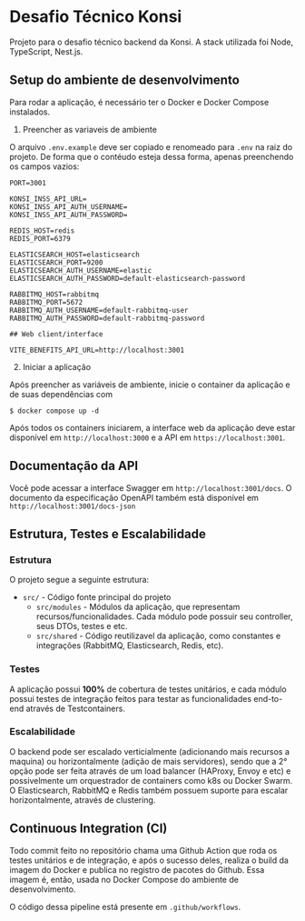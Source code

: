 # Desafio Técnico Konsi

Projeto para o desafio técnico backend da Konsi. A stack utilizada foi Node, TypeScript, Nest.js.

## Setup do ambiente de desenvolvimento

Para rodar a aplicação, é necessário ter o Docker e Docker Compose instalados.

1. Preencher as variaveis de ambiente

O arquivo `.env.example` deve ser copiado e renomeado para `.env` na raiz do projeto. De forma que o contéudo esteja dessa forma, apenas preenchendo os campos vazios:

```env
PORT=3001

KONSI_INSS_API_URL=
KONSI_INSS_API_AUTH_USERNAME=
KONSI_INSS_API_AUTH_PASSWORD=

REDIS_HOST=redis
REDIS_PORT=6379

ELASTICSEARCH_HOST=elasticsearch
ELASTICSEARCH_PORT=9200
ELASTICSEARCH_AUTH_USERNAME=elastic
ELASTICSEARCH_AUTH_PASSWORD=default-elasticsearch-password

RABBITMQ_HOST=rabbitmq
RABBITMQ_PORT=5672
RABBITMQ_AUTH_USERNAME=default-rabbitmq-user
RABBITMQ_AUTH_PASSWORD=default-rabbitmq-password

## Web client/interface

VITE_BENEFITS_API_URL=http://localhost:3001
```

2. Iniciar a aplicação

Após preencher as variáveis de ambiente, inicie o container da aplicação e de suas dependências com

```
$ docker compose up -d
```

Após todos os containers iniciarem, a interface web da aplicação deve estar disponível em `http://localhost:3000` e a API em `https://localhost:3001`.

## Documentação da API

Você pode acessar a interface Swagger em `http://localhost:3001/docs`. O documento da especificação OpenAPI também está disponível em `http://localhost:3001/docs-json`

## Estrutura, Testes e Escalabilidade

### Estrutura

O projeto segue a seguinte estrutura:

- `src/` - Código fonte principal do projeto
  - `src/modules` - Módulos da aplicação, que representam recursos/funcionalidades. Cada módulo pode possuir seu controller, seus DTOs, testes e etc.
  - `src/shared` - Código reutilizavel da aplicação, como constantes e integrações (RabbitMQ, Elasticsearch, Redis, etc).

### Testes

A aplicação possui **100%** de cobertura de testes unitários, e cada módulo possui testes de integração feitos para testar as funcionalidades end-to-end através de Testcontainers.

### Escalabilidade

O backend pode ser escalado verticialmente (adicionando mais recursos a maquina) ou horizontalmente (adição de mais servidores), sendo que a 2° opção pode ser feita através de um load balancer (HAProxy, Envoy e etc) e possivelmente um orquestrador de containers como k8s ou Docker Swarm. O Elasticsearch, RabbitMQ e Redis também possuem suporte para escalar horizontalmente, através de clustering.

## Continuous Integration (CI)

Todo commit feito no repositório chama uma Github Action que roda os testes unitários e de integração, e após o sucesso deles, realiza o build da imagem do Docker e publica no registro de pacotes do Github. Essa imagem é, então, usada no Docker Compose do ambiente de desenvolvimento.

O código dessa pipeline está presente em `.github/workflows`.
